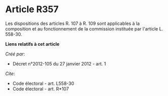 # Article R357

Les dispositions des articles R. 107 à R. 109 sont applicables à la composition et au fonctionnement de la commission
instituée par l'article L. 558-30.

**Liens relatifs à cet article**

_Créé par_:

  - Décret n°2012-105 du 27 janvier 2012 - art. 1

_Cite_:

  - Code électoral - art. L558-30
  - Code électoral - art. R*107
